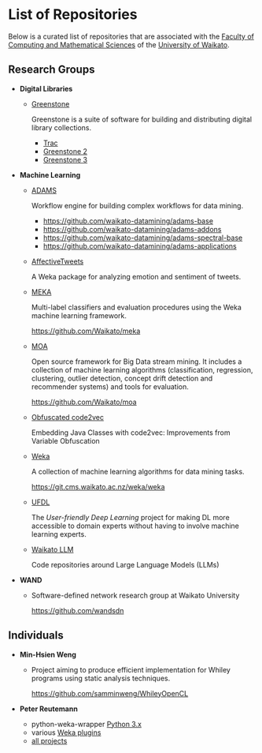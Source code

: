 List of Repositories
====================

Below is a curated list of repositories that are associated with the
[Faculty of Computing and Mathematical Sciences](http://www.cms.waikato.ac.nz/) of the 
[University of Waikato](http://www.waikato.ac.nz/).

Research Groups
---------------

* **Digital Libraries**

  * [Greenstone](http://greenstone.org/)

    Greenstone is a suite of software for building and distributing digital
    library collections.

    * [Trac](http://trac.greenstone.org/)
    * [Greenstone 2](http://svn.greenstone.org/main/trunk/greenstone2)
    * [Greenstone 3](http://svn.greenstone.org/main/trunk/greenstone3)

* **Machine Learning**

  * [ADAMS](https://adams.cms.waikato.ac.nz/)

    Workflow engine for building complex workflows for data mining.

    * https://github.com/waikato-datamining/adams-base
    * https://github.com/waikato-datamining/adams-addons
    * https://github.com/waikato-datamining/adams-spectral-base
    * https://github.com/waikato-datamining/adams-applications

  * [AffectiveTweets](https://github.com/felipebravom/AffectiveTweets)

    A Weka package for analyzing emotion and sentiment of tweets.

  * [MEKA](http://meka.sourceforge.net/)

    Multi-label classifiers and evaluation procedures using the Weka machine
    learning framework.

    https://github.com/Waikato/meka

  * [MOA](http://moa.cms.waikato.ac.nz/)

    Open source framework for Big Data stream mining. It includes a collection
    of machine learning algorithms (classification, regression, clustering,
    outlier detection, concept drift detection and recommender systems) and
    tools for evaluation.

    https://github.com/Waikato/moa

  * [Obfuscated code2vec](https://github.com/basedrhys/obfuscated-code2vec)
  
    Embedding Java Classes with code2vec: Improvements from Variable Obfuscation
    
  * [Weka](http://www.cs.waikato.ac.nz/ml/weka/)

    A collection of machine learning algorithms for data mining tasks.

    https://git.cms.waikato.ac.nz/weka/weka

  * [UFDL](https://waikato-ufdl.github.io/)

    The *User-friendly Deep Learning* project for making DL more accessible
    to domain experts without having to involve machine learning experts.

  * [Waikato LLM](https://github.com/waikato-llm)
 
    Code repositories around Large Language Models (LLMs)


* **WAND**

  * Software-defined network research group at Waikato University

    https://github.com/wandsdn


Individuals
-----------

* **Min-Hsien Weng**

  * Project aiming to produce efficient implementation for Whiley programs using 
    static analysis techniques. 
  
    https://github.com/samminweng/WhileyOpenCL

* **Peter Reutemann**

  * python-weka-wrapper [Python 3.x](https://github.com/fracpete/python-weka-wrapper3)
  * various [Weka plugins](https://github.com/fracpete/projects#weka-plugins)
  * [all projects](https://github.com/fracpete/projects)


